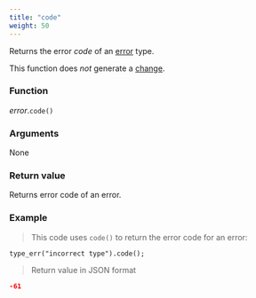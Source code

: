 ```yaml
---
title: "code"
weight: 50
---
```


Returns the error *code* of an [error](..) type.

This function does *not* generate a [change](../../../overview/changes).

### Function

*error*.`code()`

### Arguments

None

### Return value

Returns error code of an error.

### Example

> This code uses `code()` to return the error code for an error:

```thingsdb,json_response
type_err("incorrect type").code();
```

> Return value in JSON format

```json
-61
```
